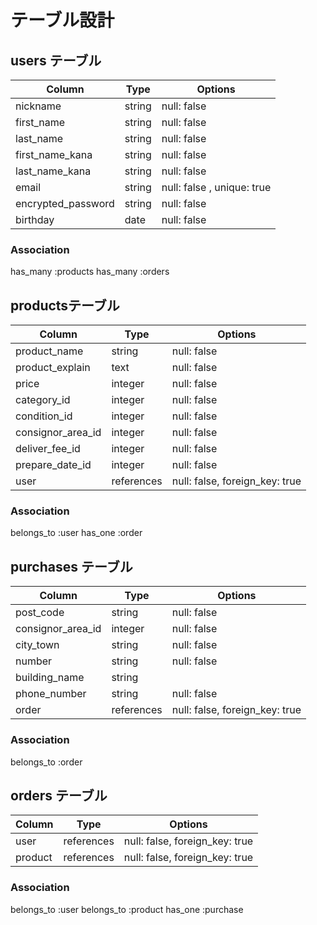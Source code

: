 # テーブル設計

## users テーブル

| Column             | Type       | Options     |
| ------------------ | -----------| ----------- |
| nickname           | string     | null: false |
| first_name         | string     | null: false |
| last_name          | string     | null: false |
| first_name_kana    | string     | null: false |
| last_name_kana     | string     | null: false |
| email              | string     | null: false , unique: true|
| encrypted_password | string     | null: false |
| birthday           | date       | null: false |


### Association
has_many :products
has_many :orders


##  productsテーブル

| Column           | Type          | Options     |
| ---------------- | ------------- | ----------- |
| product_name     | string        | null: false |
| product_explain  | text          | null: false |
| price            | integer       | null: false |
| category_id      | integer       | null: false |
| condition_id     | integer       | null: false |
| consignor_area_id| integer       | null: false |
| deliver_fee_id   | integer       | null: false |
| prepare_date_id  | integer       | null: false |
| user             | references    |null: false, foreign_key: true|


### Association
belongs_to :user
has_one :order



## purchases テーブル

| Column                        | Type       | Options      |
| ----------------------------- | ---------- | ------------ |
| post_code                     | string     | null: false  |
| consignor_area_id             | integer    | null: false  |
| city_town                     | string     | null: false  |
| number                        | string     | null: false  |
| building_name                 | string     |              |
| phone_number                  | string     | null: false  |
| order                         | references  |null: false, foreign_key: true |


### Association
belongs_to :order




## orders テーブル

| Column                        | Type        |Options                       |
| ----------------------------- | ----------  | ---------------------------- |
| user                          | references  |null: false, foreign_key: true|
| product                       | references  |null: false, foreign_key: true|

### Association
belongs_to :user
belongs_to :product
has_one :purchase